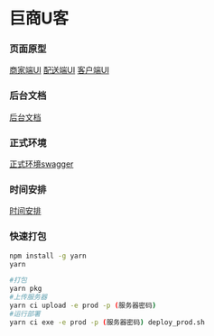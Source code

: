# 巨商U客

### 页面原型
[商家端UI](https://pro.modao.cc/app/4b9730dcafbba9861f60f8469d6de9dbfa1cec7a#screen=s06cdf9a12c5114bb6951e9)
[配送端UI](https://pro.modao.cc/app/406c907c2b9e719eb8135b501eed043fdb75d87d#screen=s2b6bd5b66cb5e46d556887)
[客户端UI](https://pro.modao.cc/app/b62c84dcd99da3783975a947f8a851212b9a8ebe#screen=s63018c19297b37a10f978f)

### 后台文档
[后台文档](https://shimo.im/sheet/pCRSwqIezSUgzgZr/cQc6n/)

### 正式环境
[正式环境swagger](http://47.99.45.67/api/v1/swagger-ui.html#/)

### 时间安排
[时间安排](https://docs.qq.com/sheet/BIvRjE1Otl8A4YzDgC14WVct0H08qE1Bvz6g0)

### 快速打包

```bash
npm install -g yarn
yarn

#打包
yarn pkg
#上传服务器
yarn ci upload -e prod -p (服务器密码)
#运行部署
yarn ci exe -e prod -p (服务器密码) deploy_prod.sh

```